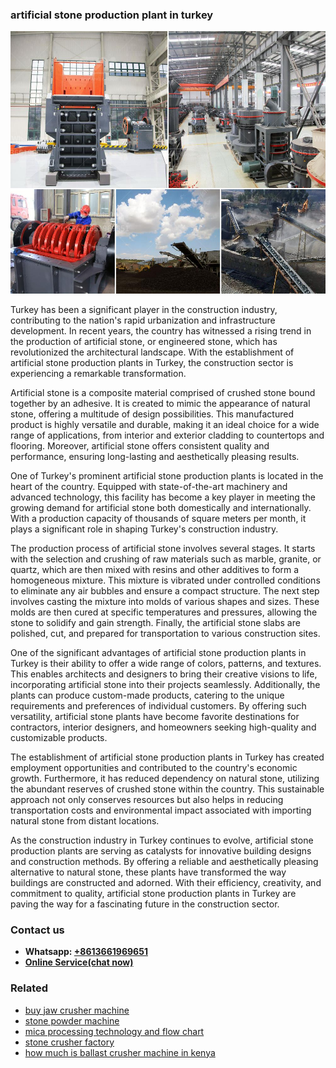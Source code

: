 <h3>artificial stone production plant in turkey</h3><img src='1708332434.jpg' alt=''><p>Turkey has been a significant player in the construction industry, contributing to the nation's rapid urbanization and infrastructure development. In recent years, the country has witnessed a rising trend in the production of artificial stone, or engineered stone, which has revolutionized the architectural landscape. With the establishment of artificial stone production plants in Turkey, the construction sector is experiencing a remarkable transformation.</p><p>Artificial stone is a composite material comprised of crushed stone bound together by an adhesive. It is created to mimic the appearance of natural stone, offering a multitude of design possibilities. This manufactured product is highly versatile and durable, making it an ideal choice for a wide range of applications, from interior and exterior cladding to countertops and flooring. Moreover, artificial stone offers consistent quality and performance, ensuring long-lasting and aesthetically pleasing results.</p><p>One of Turkey's prominent artificial stone production plants is located in the heart of the country. Equipped with state-of-the-art machinery and advanced technology, this facility has become a key player in meeting the growing demand for artificial stone both domestically and internationally. With a production capacity of thousands of square meters per month, it plays a significant role in shaping Turkey's construction industry.</p><p>The production process of artificial stone involves several stages. It starts with the selection and crushing of raw materials such as marble, granite, or quartz, which are then mixed with resins and other additives to form a homogeneous mixture. This mixture is vibrated under controlled conditions to eliminate any air bubbles and ensure a compact structure. The next step involves casting the mixture into molds of various shapes and sizes. These molds are then cured at specific temperatures and pressures, allowing the stone to solidify and gain strength. Finally, the artificial stone slabs are polished, cut, and prepared for transportation to various construction sites.</p><p>One of the significant advantages of artificial stone production plants in Turkey is their ability to offer a wide range of colors, patterns, and textures. This enables architects and designers to bring their creative visions to life, incorporating artificial stone into their projects seamlessly. Additionally, the plants can produce custom-made products, catering to the unique requirements and preferences of individual customers. By offering such versatility, artificial stone plants have become favorite destinations for contractors, interior designers, and homeowners seeking high-quality and customizable products.</p><p>The establishment of artificial stone production plants in Turkey has created employment opportunities and contributed to the country's economic growth. Furthermore, it has reduced dependency on natural stone, utilizing the abundant reserves of crushed stone within the country. This sustainable approach not only conserves resources but also helps in reducing transportation costs and environmental impact associated with importing natural stone from distant locations.</p><p>As the construction industry in Turkey continues to evolve, artificial stone production plants are serving as catalysts for innovative building designs and construction methods. By offering a reliable and aesthetically pleasing alternative to natural stone, these plants have transformed the way buildings are constructed and adorned. With their efficiency, creativity, and commitment to quality, artificial stone production plants in Turkey are paving the way for a fascinating future in the construction sector.</p><h3>Contact us</h3><ul><li><strong>Whatsapp:&nbsp;<a href="https://wa.me/8613661969651">+8613661969651</a></strong></li><li><a href="https://swt.shibang-china.com/?git&amp;zhl&amp;artificial stone production plant in turkey"><strong>Online Service(chat now)</strong></a></li></ul><h3>Related</h3><ul><li><a href='buy jaw crusher machine.md'>buy jaw crusher machine</a></li><li><a href='stone powder machine.md'>stone powder machine</a></li><li><a href='mica processing technology and flow chart.md'>mica processing technology and flow chart</a></li><li><a href='stone crusher factory.md'>stone crusher factory</a></li><li><a href='how much is ballast crusher machine in kenya.md'>how much is ballast crusher machine in kenya</a></li></ul>